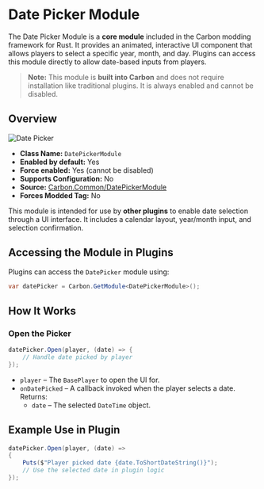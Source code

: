 # Date Picker Module

The Date Picker Module is a **core module** included in the Carbon modding framework for Rust. It provides an animated, interactive UI component that allows players to select a specific year, month, and day. Plugins can access this module directly to allow date-based inputs from players.

> **Note:** This module is **built into Carbon** and does not require installation like traditional plugins. It is always enabled and cannot be disabled.


## Overview
![Date Picker](/misc/datepicker_a.webp)

- **Class Name:** `DatePickerModule`
- **Enabled by default:** Yes
- **Force enabled:** Yes (cannot be disabled)
- **Supports Configuration:** No
- **Source:** [Carbon.Common/DatePickerModule](https://github.com/CarbonCommunity/Carbon.Common/blob/develop/src/Carbon/Modules/DatePickerModule/DatePickerModule.cs)
- **Forces Modded Tag:** No

This module is intended for use by **other plugins** to enable date selection through a UI interface. It includes a calendar layout, year/month input, and selection confirmation.

## Accessing the Module in Plugins

Plugins can access the `DatePicker` module using:

```csharp
var datePicker = Carbon.GetModule<DatePickerModule>();
```

## How It Works

### Open the Picker

```csharp
datePicker.Open(player, (date) => {
    // Handle date picked by player
});
```

- `player` – The `BasePlayer` to open the UI for.
- `onDatePicked` – A callback invoked when the player selects a date. Returns:
  - `date` – The selected `DateTime` object.


## Example Use in Plugin

```csharp
datePicker.Open(player, (date) =>
{
    Puts($"Player picked date {date.ToShortDateString()}");
    // Use the selected date in plugin logic
});
```